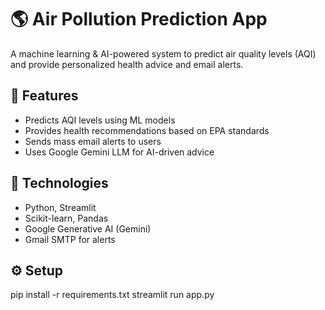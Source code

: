 # 🌎 Air Pollution Prediction App

A machine learning & AI-powered system to predict air quality levels (AQI) 
and provide personalized health advice and email alerts.

## 🚀 Features
- Predicts AQI levels using ML models
- Provides health recommendations based on EPA standards
- Sends mass email alerts to users
- Uses Google Gemini LLM for AI-driven advice

## 🧠 Technologies
- Python, Streamlit
- Scikit-learn, Pandas
- Google Generative AI (Gemini)
- Gmail SMTP for alerts

## ⚙️ Setup
pip install -r requirements.txt
streamlit run app.py
